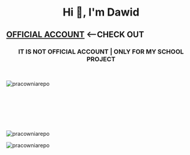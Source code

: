 <h1 align="center">Hi 👋, I'm Dawid</h1>
<h2  color="red !important"><a href="https://github.com/DarkSpine433" target="blank">OFFICIAL ACCOUNT</a> <--CHECK OUT</h2>

 <h3 align="center">IT IS NOT OFFICIAL ACCOUNT <B>|</B> ONLY FOR MY SCHOOL PROJECT</h3>
<br>
<p><img align="left" src="https://github-readme-stats.vercel.app/api/top-langs?username=pracowniarepo&show_icons=true&locale=en&layout=compact" alt="pracowniarepo" /></p>
<br><br><br><br><br><br><br>
<p><img align="center" clear="both" src="https://github-readme-streak-stats.herokuapp.com/?user=pracowniarepo&" alt="pracowniarepo" /></p>
  
<p align="left"> <img src="https://komarev.com/ghpvc/?username=pracowniarepo&label=Profile%20views&color=0e75b6&style=flat" alt="pracowniarepo" /> </p>

